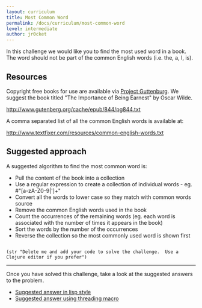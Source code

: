 ```yaml
---
layout: curriculum
title: Most Common Word
permalink: /docs/curriculum/most-common-word
level: intermediate
author: jr0cket
---
```


In this challenge we would like you to find the most used word in a book.  The word should not be part of the common English words (i.e. the, a, I, is).


## Resources 

Copyright free books for use are available via [Project Guttenburg](http://www.gutenberg.org/).  We suggest the book titled "The Importance of Being Earnest" by Oscar Wilde.

http://www.gutenberg.org/cache/epub/844/pg844.txt

A comma separated list of all the common English words is available at:

http://www.textfixer.com/resources/common-english-words.txt


## Suggested approach 

A suggested algorithm to find the most common word is:

* Pull the content of the book into a collection
* Use a regular expression to create a collection of individual words - eg. #"[a-zA-Z0-9|']+"
* Convert all the words to lower case so they match with common words source 
* Remove the common English words used in the book
* Count the occurrences of the remaining words (eg. each word is associated with the number of times it appears in the book)
* Sort the words by the number of the occurrences
* Reverse the collection so the most commonly used word is shown first


<!-- Using expression evaluation fix to make string appear as a value in klipse -->
<pre><code class="language-klipse" data-eval-context="expr">
(str "Delete me and add your code to solve the challenge.  Use a Clojure editor if you prefer")
</code></pre>


<hr />

Once you have solved this challenge, take a look at the suggested answers to the problem.

* [Suggested answer in lisp style](https://gist.github.com/05941171b7514e60102aa4fe026d73b6)
* [Suggested answer using threading macro](https://gist.github.com/4601d4523b4bc3b31cd0cc2afb05a705)

